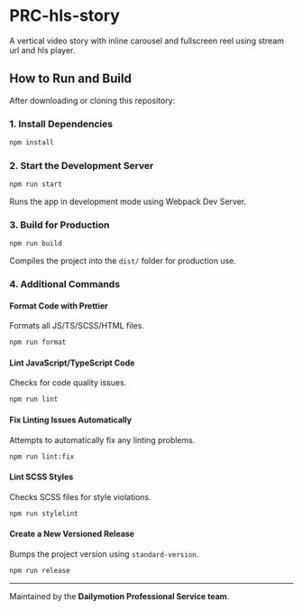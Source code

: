 # PRC-hls-story

A vertical video story with inline carousel and fullscreen reel using stream url and hls player.

## How to Run and Build

After downloading or cloning this repository:

### 1. Install Dependencies

```bash
npm install
```

### 2. Start the Development Server

```bash
npm run start
```

Runs the app in development mode using Webpack Dev Server.

### 3. Build for Production

```bash
npm run build
```

Compiles the project into the `dist/` folder for production use.

### 4. Additional Commands

#### Format Code with Prettier

Formats all JS/TS/SCSS/HTML files.

```bash
npm run format
```

#### Lint JavaScript/TypeScript Code

Checks for code quality issues.

```bash
npm run lint
```

#### Fix Linting Issues Automatically

Attempts to automatically fix any linting problems.

```bash
npm run lint:fix
```

#### Lint SCSS Styles

Checks SCSS files for style violations.

```bash
npm run stylelint
```

#### Create a New Versioned Release

Bumps the project version using `standard-version`.

```bash
npm run release
```

---

Maintained by the **Dailymotion Professional Service team**.
